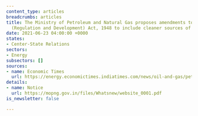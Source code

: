 ```yaml
---
content_type: articles
breadcrumbs: articles
title: The Ministry of Petroleum and Natural Gas proposes amendments to Oilfields
  (Regulation and Development) Act, 1948 to include cleaner sources of energy
date: 2021-06-23 04:00:00 +0000
states:
- Center-State Relations
sectors:
- Energy
subsectors: []
sources:
- name: Economic Times
  url: https://energy.economictimes.indiatimes.com/news/oil-and-gas/petroleum-min-proposes-changes-in-law-to-include-hydrogen-in-mineral-oil/83623878
details:
- name: Notice
  url: https://mopng.gov.in/files/Whatsnew/website_0001.pdf
is_newsletter: false

---
```

